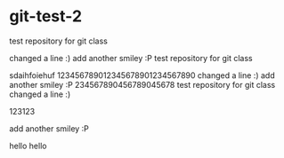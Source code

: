 # git-test-2
test repository for git class

changed a line :)
add another smiley :P
test repository for git class

sdaihfoiehuf
123456789012345678901234567890
changed a line :)
add another smiley :P
234567890456789045678
test repository for git class
changed a line :)

123123

add another smiley :P

hello hello